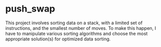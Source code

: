 # push_swap
This project involves sorting data on a stack, with a limited set of instructions, and the smallest number of moves. To make this happen, I have to manipulate various sorting algorithms and choose the most appropriate solution(s) for optimized data sorting.

